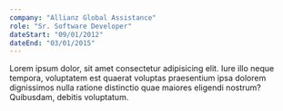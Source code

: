 ```yaml
---
company: "Allianz Global Assistance"
role: "Sr. Software Developer"
dateStart: "09/01/2012"
dateEnd: "03/01/2015"
---
```


Lorem ipsum dolor, sit amet consectetur adipisicing elit. Iure illo neque tempora, voluptatem est quaerat voluptas praesentium ipsa dolorem dignissimos nulla ratione distinctio quae maiores eligendi nostrum? Quibusdam, debitis voluptatum.